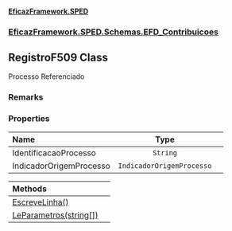 #### [EficazFramework.SPED](EficazFrameworkSPED.md 'EficazFramework SPED')
### [EficazFramework.SPED.Schemas.EFD_Contribuicoes](EficazFramework.SPED.Schemas.EFD_Contribuicoes.md 'EficazFramework.SPED.Schemas.EFD_Contribuicoes')

## RegistroF509 Class

Processo Referenciado

### Remarks
### Properties

| Name | Type | |
| :--- | :---: | :--- |
| IdentificacaoProcesso | `String` |  |
| IndicadorOrigemProcesso | `IndicadorOrigemProcesso` |  |

| Methods | |
| :--- | :--- |
| [EscreveLinha()](EficazFramework.SPED.Schemas.EFD_Contribuicoes/RegistroF509/EscreveLinha().md 'EficazFramework.SPED.Schemas.EFD_Contribuicoes.RegistroF509.EscreveLinha()') | |
| [LeParametros(string[])](EficazFramework.SPED.Schemas.EFD_Contribuicoes/RegistroF509/LeParametros(string[]).md 'EficazFramework.SPED.Schemas.EFD_Contribuicoes.RegistroF509.LeParametros(string[])') | |
